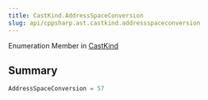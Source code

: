 ```yaml
---
title: CastKind.AddressSpaceConversion
slug: api/cppsharp.ast.castkind.addressspaceconversion
---
```

Enumeration Member in [CastKind](/api/cppsharp/ast/castkind)

## Summary



```csharp
AddressSpaceConversion = 57
```

